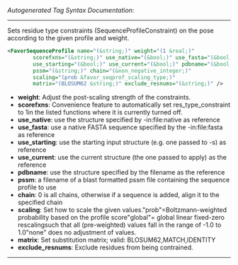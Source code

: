 _Autogenerated Tag Syntax Documentation:_

---
Sets residue type constraints (SequenceProfileConstraint) on the pose according to the given profile and weight.

```xml
<FavorSequenceProfile name="(&string;)" weight="(1 &real;)"
        scorefxns="(&string;)" use_native="(&bool;)" use_fasta="(&bool;)"
        use_starting="(&bool;)" use_current="(&bool;)" pdbname="(&bool;)"
        pssm="(&string;)" chain="(&non_negative_integer;)"
        scaling="(prob &favor_seqprof_scaling_type;)"
        matrix="(BLOSUM62 &string;)" exclude_resnums="(&string;)" />
```

-   **weight**: Adjust the post-scaling strength of the constraints.
-   **scorefxns**: Convenience feature to automatically set res_type_constraint to 1in the listed functions where it is currently turned off.
-   **use_native**: use the structure specified by -in:file:native as reference
-   **use_fasta**: use a native FASTA sequence specified by the -in:file:fasta as reference
-   **use_starting**: use the starting input structure (e.g. one passed to -s) as reference
-   **use_current**: use the current structure (the one passed to apply) as the reference
-   **pdbname**: use the structure specified by the filename as the reference
-   **pssm**: a filename of a blast formatted pssm file containing the sequence profile to use
-   **chain**: 0 is all chains, otherwise if a sequence is added, align it to the specified chain
-   **scaling**: Set how to scale the given values."prob"=Boltzmann-weighted probability based on the profile score"global"= global linear fixed-zero rescalingsuch that all (pre-weighted) values fall in the range of -1.0 to 1.0"none" does no adjustment of values.
-   **matrix**: Set substitution matrix; valid:  BLOSUM62,MATCH,IDENTITY
-   **exclude_resnums**: Exclude residues from being contrained.

---
